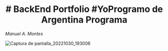 <h1 align="center"> # BackEnd Portfolio #YoProgramo de Argentina Programa  </h1>

<em> Manuel A. Montes</em>

![Captura de pantalla_20221030_193006](https://user-images.githubusercontent.com/99566175/198904771-6c868e19-aab4-4a10-a116-e19ceb48bf6b.png)
